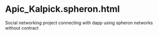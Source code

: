 # Apic_Kalpick.spheron.html
Social networking project connecting with dapp using spheron networks without contract
